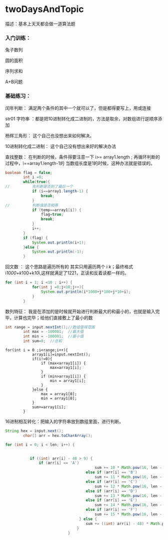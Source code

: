 # twoDaysAndTopic
描述：基本上天天都会做一道算法题

### 入门训练：

兔子数列

圆的面积

序列求和

A+B问题

### 基础练习：

闰年判断：  满足两个条件的其中一个就可以了，但是都得要写上，用或连接

str01 字符串  ：都是把10进制转化成二进制的，方法是取余，对数组进行逆顺序添加

杨辉三角形： 这个自己也没想出来如何解决。

10进制转化成二进制： 这个自己没有想出来好的解决办法

查找整数：  在判断的时候，条件得要注意一下  i>= array1.length  ;  再循环判断的过程中，i==array1.length-1的  当数组长度是1的时候，这种办法就是错误的。

```java
boolean flag = false;
		int i =0;
		while(true){
//			先判断是否到了最后一个
			if (i==array1.length-1) {
				break;
			}
//			判断值是否相等
			if (temp==array1[i]) {
				flag=true;
				break;
			}
			i++;
		}
		if (flag) {
			System.out.println(i+1);
		}else {
			System.out.println(-1);
		}
```



回文数 ：  这个思路是遍历所有的  其实只用遍历两个  i  k；最终格式  i*1000+k*100+k*10*i,这样就满足了1221，正读和反着读都一样的。

```java
for (int i = 1; i <10 ; i++) {
			for(int j =0;j<10;j++){
				System.out.println(i*1000+j*100+j*10+i);
			}
		}
```



数列特征： 我是在添加的是时候就开始进行判断最大的和最小的，也就是输入完毕，计算也完毕；给他们直接敷上了最小的数

```java
int range = input.nextInt();//数组值得范围
		int max = -100001;  //最大值
		int min = -100001;  //最小值
		int sum=0;  //总和
```



```
for(int i = 0 ;i<range;i++){
			array1[i]=input.nextInt();
			if(i!=0){
				if (max<array1[i]) {
					max=array1[i];
				}
				if (min>array1[i]) {
					min = array1[i];
				}
			}else {
				max = array1[0];
				min = array1[0];
			}
			sum+=array1[i];
		}
```

16进制相互转化：把输入的字符串放到数组里面，进行判断。

```java
String hex = input.next();
		char[] arr = hex.toCharArray();
```

```java
for (int i = 0; i < len; i++) {
			

​			if ((int) arr[i] - 48 > 9) {
​				if (arr[i] == 'A')
​					                     sum += 10 * Math.pow(16, len - i - 1);
​					                 else if (arr[i] == 'B')
​					                     sum += 11 * Math.pow(16, len - i - 1);
​					                 else if (arr[i] == 'C')
​					                     sum += 12 * Math.pow(16, len - i - 1);
​					                 else if (arr[i] == 'D')
​					                     sum += 13 * Math.pow(16, len - i - 1);
​					                 else if (arr[i] == 'E')
​					                     sum += 14 * Math.pow(16, len - i - 1);
​					                 else if (arr[i] == 'F')
​					                     sum += 15 * Math.pow(16, len - i - 1);
					             } else {
​					                 sum += ((int) arr[i] - 48) * Math.pow(16, len - i - 1);
​					             }
​					         }
```

